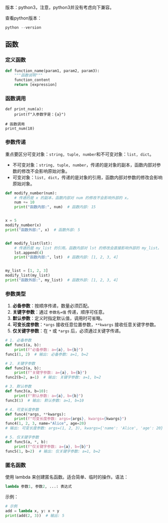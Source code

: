 版本：python3，注意，python3并没有考虑向下兼容。

查看python版本：

```python
python --version
```

## 函数

### 定义函数

```python
def function_name(param1, param2, param3):
    """函数说明"""
    function_content
    return [expression]
```

### 函数调用

```pyth
def print_num(a):
    print(f"入参数字是：{a}")

# 函数调用
print_num(10)
```

### 参数传递

重点要区分可变对象：``string, tuple, number``和不可变对象：``list, dict``。

* 不可变对象：``string, tuple, number``，传递的是对象的副本，函数内部对参数的修改不会影响原始对象。
* 可变对象：``list, dict``，传递的是对象的引用，函数内部对参数的修改会影响原始对象。

```python
def modify_number(num):
    # 传递的是 x 的副本，函数内部对 num 的修改不会影响外部的 x。
    num += 10
    print("函数内部:", num)  # 函数内部: 15


x = 5
modify_number(x)
print("函数外部:", x)  # 函数外部: 5


def modify_list(lst):
    # 传递的是 my_list 的引用。函数内部对 lst 的修改会直接影响外部的 my_list。
    lst.append(4)
    print("函数内部:", lst)  # 函数内部: [1, 2, 3, 4]


my_list = [1, 2, 3]
modify_list(my_list)
print("函数外部:", my_list)  # 函数外部: [1, 2, 3, 4]
```

### 参数类型

1. **必备参数**：按顺序传递，数量必须匹配。
2. **关键字参数**：通过 `参数名=值` 传递，顺序可任意。
3. **默认参数**：定义时指定默认值，调用时可省略。
4. **可变长度参数**：`*args` 接收任意位置参数，`**kwargs` 接收任意关键字参数。
5. **仅关键字参数**：在 `*` 或 `*args` 后，必须通过关键字传递。

```python
# 1. 必备参数
def func1(a, b):
    print(f"必备参数: a={a}, b={b}")
func1(1, 2)  # 输出: 必备参数: a=1, b=2

# 2. 关键字参数
def func2(a, b):
    print(f"关键字参数: a={a}, b={b}")
func2(b=2, a=1)  # 输出: 关键字参数: a=1, b=2

# 3. 默认参数
def func3(a, b=10):
    print(f"默认参数: a={a}, b={b}")
func3(1)  # 输出: 默认参数: a=1, b=10

# 4. 可变长度参数
def func4(*args, **kwargs):
    print(f"可变长度参数: args={args}, kwargs={kwargs}")
func4(1, 2, 3, name="Alice", age=20)  
# 输出: 可变长度参数: args=(1, 2, 3), kwargs={'name': 'Alice', 'age': 20}

# 5. 仅关键字参数
def func5(a, *, b):
    print(f"仅关键字参数: a={a}, b={b}")
func5(1, b=2)  # 输出: 仅关键字参数: a=1, b=2
```

### 匿名函数

使用 lambda 来创建匿名函数。适合简单、临时的操作。语法：

```python
lambda 参数1, 参数2, ...: 表达式
```

示例：

```python
# 示例
add = lambda x, y: x + y
print(add(2, 3))  # 输出: 5
```

